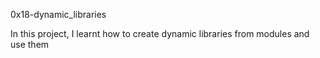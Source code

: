 0x18-dynamic_libraries

In this project, I learnt how to create dynamic libraries from modules and use them
